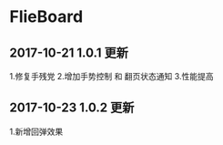 # FlieBoard
## 2017-10-21 1.0.1 更新 
1.修复手残党
2.增加手势控制 和 翻页状态通知
3.性能提高

## 2017-10-23 1.0.2 更新 

1.新增回弹效果
